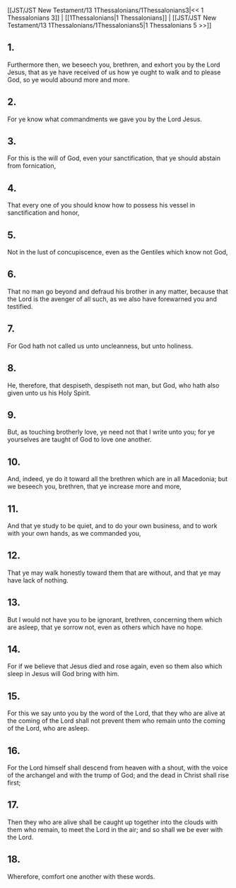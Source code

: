 [[JST/JST New Testament/13 1Thessalonians/1Thessalonians3|<< 1 Thessalonians 3]] | [[1Thessalonians|1 Thessalonians]] | [[JST/JST New Testament/13 1Thessalonians/1Thessalonians5|1 Thessalonians 5 >>]]
## 1.
Furthermore then, we beseech you, brethren, and exhort you by the Lord Jesus, that as ye have received of us how ye ought to walk and to please God, so ye would abound more and more.
## 2.
For ye know what commandments we gave you by the Lord Jesus.
## 3.
For this is the will of God, even your sanctification, that ye should abstain from fornication,
## 4.
That every one of you should know how to possess his vessel in sanctification and honor,
## 5.
Not in the lust of concupiscence, even as the Gentiles which know not God,
## 6.
That no man go beyond and defraud his brother in any matter, because that the Lord is the avenger of all such, as we also have forewarned you and testified.
## 7.
For God hath not called us unto uncleanness, but unto holiness.
## 8.
He, therefore, that despiseth, despiseth not man, but God, who hath also given unto us his Holy Spirit.
## 9.
But, as touching brotherly love, ye need not that I write unto you; for ye yourselves are taught of God to love one another.
## 10.
And, indeed, ye do it toward all the brethren which are in all Macedonia; but we beseech you, brethren, that ye increase more and more,
## 11.
And that ye study to be quiet, and to do your own business, and to work with your own hands, as we commanded you,
## 12.
That ye may walk honestly toward them that are without, and that ye may have lack of nothing.
## 13.
But I would not have you to be ignorant, brethren, concerning them which are asleep, that ye sorrow not, even as others which have no hope.
## 14.
For if we believe that Jesus died and rose again, even so them also which sleep in Jesus will God bring with him.
## 15.
For this we say unto you by the word of the Lord, that they who are alive at the coming of the Lord shall not prevent them who remain unto the coming of the Lord, who are asleep.
## 16.
For the Lord himself shall descend from heaven with a shout, with the voice of the archangel and with the trump of God; and the dead in Christ shall rise first;
## 17.
Then they who are alive shall be caught up together into the clouds with them who remain, to meet the Lord in the air; and so shall we be ever with the Lord.
## 18.
Wherefore, comfort one another with these words.

